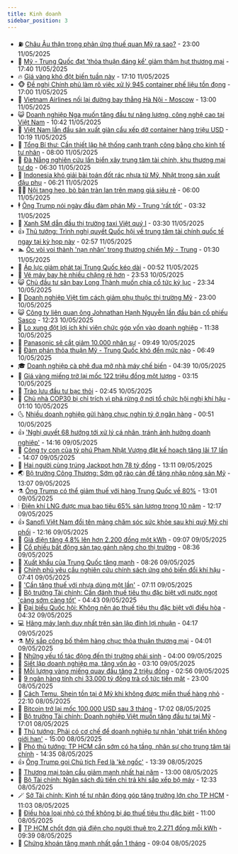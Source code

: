 ```yaml
---
title: Kinh doanh
sidebar_position: 3
---
```


<!-- vnexpress-kinh-doanh:START -->
- ⛽️ [Châu Âu thận trọng phản ứng thuế quan Mỹ ra sao?](https://vnexpress.net/chau-au-than-trong-phan-ung-thue-quan-my-ra-sao-4884237.html) - 23:00 11/05/2025
- 🐲 [Mỹ - Trung Quốc đạt &#39;thỏa thuận đáng kể&#39; giảm thâm hụt thương mại](https://vnexpress.net/my-trung-quoc-dat-thoa-thuan-dang-ke-giam-tham-hut-thuong-mai-4884497.html) - 17:40 11/05/2025
- 🔥 [Giá vàng khó đột biến tuần này](https://vnexpress.net/gia-vang-kho-dot-bien-tuan-nay-4884441.html) - 17:10 11/05/2025
- 🐵 [Đề nghị Chính phủ làm rõ việc xử lý 945 container phế liệu tồn đọng](https://vnexpress.net/de-nghi-chinh-phu-lam-ro-viec-xu-ly-945-container-phe-lieu-ton-dong-4884446.html) - 17:00 11/05/2025
- 🦅 [Vietnam Airlines nối lại đường bay thẳng Hà Nội - Moscow](https://vnexpress.net/vietnam-airlines-noi-lai-duong-bay-thang-ha-noi-moscow-4884450.html) - 13:00 11/05/2025
- 😺 [Doanh nghiệp Nga muốn tăng đầu tư năng lượng, công nghệ cao tại Việt Nam](https://vnexpress.net/doanh-nghiep-nga-muon-tang-dau-tu-nang-luong-cong-nghe-cao-tai-viet-nam-4884428.html) - 10:42 11/05/2025
- 🤩 [Việt Nam lần đầu sản xuất giàn cẩu xếp dỡ container hàng triệu USD](https://vnexpress.net/viet-nam-lan-dau-san-xuat-gian-cau-xep-do-container-hang-trieu-usd-4884414.html) - 10:19 11/05/2025
- 🌮 [Tổng Bí thư: Cần thiết lập hệ thống cạnh tranh công bằng cho kinh tế tư nhân](https://vnexpress.net/tong-bi-thu-can-thiet-lap-he-thong-canh-tranh-cong-bang-cho-kinh-te-tu-nhan-4884403.html) - 08:00 11/05/2025
- 🧰 [Đà Nẵng nghiên cứu lấn biển xây trung tâm tài chính, khu thương mại tự do](https://vnexpress.net/da-nang-nghien-cuu-lan-bien-xay-trung-tam-tai-chinh-khu-thuong-mai-tu-do-4884354.html) - 06:30 11/05/2025
- 🤔 [Indonesia khó giải bài toán đốt rác nhựa từ Mỹ, Nhật trong sản xuất đậu phụ](https://vnexpress.net/indonesia-kho-giai-bai-toan-dot-rac-nhua-tu-my-nhat-trong-san-xuat-dau-phu-4884320.html) - 06:21 11/05/2025
- 🧑‍💻 [Nội tạng heo, bò bán tràn lan trên mạng giá siêu rẻ](https://vnexpress.net/noi-tang-heo-bo-ban-tran-lan-tren-mang-gia-sieu-re-4883660.html) - 06:00 11/05/2025
- 🕴 [Ông Trump nói ngày đầu đàm phán Mỹ - Trung &#39;rất tốt&#39;](https://vnexpress.net/ong-trump-noi-ngay-dau-dam-phan-my-trung-rat-tot-4884338.html) - 03:32 11/05/2025
- 🦩 [Xanh SM dẫn đầu thị trường taxi Việt quý I](https://vnexpress.net/xanh-sm-dan-dau-thi-truong-taxi-viet-quy-i-4884245.html) - 03:30 11/05/2025
- 👍 [Thủ tướng: Trình nghị quyết Quốc hội về trung tâm tài chính quốc tế ngay tại kỳ họp này](https://vnexpress.net/thu-tuong-trinh-nghi-quyet-quoc-hoi-ve-trung-tam-tai-chinh-quoc-te-ngay-tai-ky-hop-nay-4884335.html) - 02:57 11/05/2025
- 🏊 [Ốc vòi voi thành &#39;nạn nhân&#39; trong thương chiến Mỹ - Trung](https://vnexpress.net/oc-voi-voi-thanh-nan-nhan-trong-thuong-chien-my-trung-4883270.html) - 01:30 11/05/2025
- 🤡 [Áp lực giảm phát tại Trung Quốc kéo dài](https://vnexpress.net/ap-luc-giam-phat-tai-trung-quoc-keo-dai-4884233.html) - 00:52 11/05/2025
- 👀 [Vé máy bay hè nhiều chặng rẻ hơn](https://vnexpress.net/ve-may-bay-he-nhieu-chang-re-hon-4883920.html) - 23:53 10/05/2025
- 😺 [Chủ đầu tư sân bay Long Thành muốn chia cổ tức kỷ lục](https://vnexpress.net/chu-dau-tu-san-bay-long-thanh-muon-chia-co-tuc-ky-luc-4884231.html) - 23:34 10/05/2025
- 🦣 [Doanh nghiệp Việt tìm cách giảm phụ thuộc thị trường Mỹ](https://vnexpress.net/doanh-nghiep-viet-tim-cach-giam-phu-thuoc-thi-truong-my-4884219.html) - 23:00 10/05/2025
- 😺 [Công ty liên quan ông Johnathan Hạnh Nguyễn lần đầu bán cổ phiếu Sasco](https://vnexpress.net/cong-ty-lien-quan-ong-johnathan-hanh-nguyen-lan-dau-ban-co-phieu-sasco-4884199.html) - 12:23 10/05/2025
- 💼 [Lo xung đột lợi ích khi viên chức góp vốn vào doanh nghiệp](https://vnexpress.net/lo-xung-dot-loi-ich-khi-vien-chuc-gop-von-vao-doanh-nghiep-4884180.html) - 11:38 10/05/2025
- 🤗 [Panasonic sẽ cắt giảm 10.000 nhân sự](https://vnexpress.net/panasonic-se-cat-giam-10-000-nhan-su-4884122.html) - 09:49 10/05/2025
- 👀 [Đàm phán thỏa thuận Mỹ - Trung Quốc khó đến mức nào](https://vnexpress.net/dam-phan-thoa-thuan-my-trung-quoc-kho-den-muc-nao-4884041.html) - 06:49 10/05/2025
- 🎓 [Doanh nghiệp cà phê đua mở nhà máy chế biến](https://vnexpress.net/doanh-nghiep-ca-phe-dua-mo-nha-may-che-bien-4881012.html) - 04:39 10/05/2025
- 🗽 [Giá vàng miếng trở lại mốc 122 triệu đồng một lượng](https://vnexpress.net/gia-vang-mieng-tro-lai-moc-122-trieu-dong-mot-luong-4884053.html) - 03:15 10/05/2025
- 🚀 [Trào lưu đầu tư bạc thỏi](https://vnexpress.net/nhieu-nguoi-dan-tim-den-kenh-dau-tu-bac-mieng-bac-thoi-trong-boi-canh-vang-khan-hiem-va-gia-len-qua-nhanh-4876373.html) - 02:45 10/05/2025
- 🤗 [Chủ nhà COP30 bị chỉ trích vì phá rừng ở nơi tổ chức hội nghị khí hậu](https://vnexpress.net/chu-nha-cop30-bi-chi-trich-vi-pha-rung-o-noi-to-chuc-hoi-nghi-khi-hau-4883640.html) - 01:10 10/05/2025
- 🌜 [Nhiều doanh nghiệp gửi hàng chục nghìn tỷ ở ngân hàng](https://vnexpress.net/nhieu-doanh-nghiep-gui-hang-chuc-nghin-ty-o-ngan-hang-4883448.html) - 00:51 10/05/2025
- 👍 [&#39;Nghị quyết 68 hướng tới xử lý cá nhân, tránh ảnh hưởng doanh nghiệp&#39;](https://vnexpress.net/nghi-quyet-68-huong-toi-xu-ly-ca-nhan-tranh-anh-huong-doanh-nghiep-4883900.html) - 14:16 09/05/2025
- 🤖 [Công ty con của tỷ phú Phạm Nhật Vượng đặt kế hoạch tăng lãi 17 lần](https://vnexpress.net/cong-ty-con-cua-ty-phu-pham-nhat-vuong-dat-ke-hoach-tang-lai-17-lan-4883911.html) - 14:07 09/05/2025
- 🫣 [Hai người cùng trúng Jackpot hơn 78 tỷ đồng](https://vnexpress.net/hai-nguoi-cung-trung-jackpot-hon-78-ty-dong-4883912.html) - 13:11 09/05/2025
- 🌏 [Bộ trưởng Công Thương: Sớm gỡ rào cản để tăng nhập nông sản Mỹ](https://vnexpress.net/bo-truong-cong-thuong-som-go-rao-can-de-tang-nhap-nong-san-my-4883908.html) - 13:07 09/05/2025
- ⚗️ [Ông Trump có thể giảm thuế với hàng Trung Quốc về 80%](https://vnexpress.net/ong-trump-co-the-giam-thue-voi-hang-trung-quoc-ve-80-4883903.html) - 13:01 09/05/2025
- 🕯 [Điện khí LNG được mua bao tiêu 65% sản lượng trong 10 năm](https://vnexpress.net/dien-khi-lng-duoc-mua-bao-tieu-65-san-luong-trong-10-nam-4883896.html) - 12:17 09/05/2025
- 👍 [Sanofi Việt Nam đổi tên mảng chăm sóc sức khỏe sau khi quỹ Mỹ chi phối](https://vnexpress.net/sanofi-viet-nam-doi-ten-mang-cham-soc-suc-khoe-sau-khi-quy-my-chi-phoi-4883734.html) - 12:16 09/05/2025
- 🤠 [Giá điện tăng 4,8% lên hơn 2.200 đồng một kWh](https://vnexpress.net/gia-dien-tang-4-8-len-hon-2-200-dong-mot-kwh-tu-ngay-mai-4883770.html) - 09:07 09/05/2025
- 🌊 [Cổ phiếu bất động sản tạo gánh nặng cho thị trường](https://vnexpress.net/chung-khoan-hom-nay-9-5-co-phieu-bat-dong-san-tao-ganh-nang-cho-thi-truong-4883796.html) - 08:36 09/05/2025
- 🌈 [Xuất khẩu của Trung Quốc tăng mạnh](https://vnexpress.net/xuat-khau-cua-trung-quoc-tang-manh-4883786.html) - 08:26 09/05/2025
- 🥳 [Chính phủ yêu cầu nghiên cứu chính sách ứng phó biến đổi khí hậu](https://vnexpress.net/chinh-phu-yeu-cau-nghien-cuu-chinh-sach-ung-pho-bien-doi-khi-hau-4883750.html) - 07:41 09/05/2025
- 🐻 [&#39;Cần tăng thuế với nhựa dùng một lần&#39;](https://vnexpress.net/can-tang-thue-voi-nhua-dung-mot-lan-4883735.html) - 07:11 09/05/2025
- 💫 [Bộ trưởng Tài chính: Cần đánh thuế tiêu thụ đặc biệt với nước ngọt &#39;càng sớm càng tốt&#39;](https://vnexpress.net/bo-truong-tai-chinh-can-danh-thue-tieu-thu-dac-biet-voi-nuoc-ngot-cang-som-cang-tot-4883629.html) - 04:43 09/05/2025
- 🤩 [Đại biểu Quốc hội: Không nên áp thuế tiêu thụ đặc biệt với điều hòa](https://vnexpress.net/dai-bieu-quoc-hoi-khong-nen-ap-thue-tieu-thu-dac-biet-voi-dieu-hoa-4883580.html) - 04:32 09/05/2025
- 💻 [Hãng máy lạnh duy nhất trên sàn lập đỉnh lợi nhuận](https://vnexpress.net/hang-may-lanh-duy-nhat-tren-san-lap-dinh-loi-nhuan-4883674.html) - 04:17 09/05/2025
- ⚗️ [Mỹ sắp công bố thêm hàng chục thỏa thuận thương mại](https://vnexpress.net/my-sap-cong-bo-them-hang-chuc-thoa-thuan-thuong-mai-4883643.html) - 04:01 09/05/2025
- 🌈 [Những yếu tố tác động đến thị trường phái sinh](https://vnexpress.net/nhung-yeu-to-tac-dong-den-thi-truong-phai-sinh-4883366.html) - 04:00 09/05/2025
- 🌝 [Siết lập doanh nghiệp ma, tăng vốn ảo](https://vnexpress.net/siet-lap-doanh-nghiep-ma-tang-von-ao-4883583.html) - 03:10 09/05/2025
- 🥸 [Mỗi lượng vàng miếng quay đầu tăng 2 triệu đồng](https://vnexpress.net/moi-luong-vang-mieng-quay-dau-tang-2-trieu-dong-4883610.html) - 02:56 09/05/2025
- 🦆 [9 ngân hàng tính chi 33.000 tỷ đồng trả cổ tức tiền mặt](https://vnexpress.net/9-ngan-hang-chia-co-tuc-tien-mat-nam-nay-4883306.html) - 23:00 08/05/2025
- 🌋 [Cách Temu, Shein tồn tại ở Mỹ khi không được miễn thuế hàng nhỏ](https://vnexpress.net/cach-temu-shein-ton-tai-o-my-khi-khong-duoc-mien-thue-hang-nho-4882901.html) - 22:10 08/05/2025
- 🦍 [Bitcoin trở lại mốc 100.000 USD sau 3 tháng](https://vnexpress.net/gia-bitcoin-hom-nay-btc-tro-lai-moc-100-000-usd-sau-3-thang-4883497.html) - 17:02 08/05/2025
- 🤔 [Bộ trưởng Tài chính: Doanh nghiệp Việt muốn tăng đầu tư tại Mỹ](https://vnexpress.net/bo-truong-tai-chinh-doanh-nghiep-viet-muon-tang-dau-tu-tai-my-4883492.html) - 17:01 08/05/2025
- 🧰 [Thủ tướng: Phải có cơ chế để doanh nghiệp tư nhân &#39;phát triển không giới hạn&#39;](https://vnexpress.net/thu-tuong-phai-co-co-che-de-doanh-nghiep-tu-nhan-phat-trien-khong-gioi-han-4883483.html) - 15:00 08/05/2025
- 🌝 [Phó thủ tướng: TP HCM cần sớm có hạ tầng, nhân sự cho trung tâm tài chính](https://vnexpress.net/pho-thu-tuong-tp-hcm-can-som-co-ha-tang-nhan-su-cho-trung-tam-tai-chinh-4883476.html) - 14:35 08/05/2025
- 👍 [Ông Trump gọi Chủ tịch Fed là &#39;kẻ ngốc&#39;](https://vnexpress.net/ong-trump-goi-chu-tich-fed-la-ke-ngoc-4883472.html) - 13:39 08/05/2025
- 🗽 [Thương mại toàn cầu giảm mạnh nhất hai năm](https://vnexpress.net/thuong-mai-toan-cau-giam-manh-nhat-hai-nam-4883246.html) - 13:00 08/05/2025
- 🐎 [Bộ Tài chính: Ngân sách đủ tiền chi trả khi sắp xếp bộ máy](https://vnexpress.net/bo-tai-chinh-ngan-sach-du-tien-chi-tra-khi-sap-xep-bo-may-4883460.html) - 12:33 08/05/2025
- 🪄 [Sở Tài chính: Kinh tế tư nhân đóng góp tăng trưởng lớn cho TP HCM](https://vnexpress.net/so-tai-chinh-kinh-te-tu-nhan-dong-gop-tang-truong-lon-cho-tp-hcm-4883425.html) - 11:03 08/05/2025
- 🎊 [Điều hòa loại nhỏ có thể không bị áp thuế tiêu thụ đặc biệt](https://vnexpress.net/dieu-hoa-loai-nho-co-the-khong-bi-ap-thue-tieu-thu-dac-biet-4883381.html) - 11:00 08/05/2025
- 🗽 [TP HCM chốt đơn giá điện cho người thuê trọ 2.271 đồng mỗi kWh](https://vnexpress.net/tp-hcm-chot-don-gia-dien-cho-nguoi-thue-tro-2-271-dong-moi-kwh-4883216.html) - 09:39 08/05/2025
- 🦩 [Chứng khoán tăng mạnh nhất gần 1 tháng](https://vnexpress.net/chung-khoan-hom-nay-8-5-vn-index-tang-manh-nhat-gan-1-thang-4883367.html) - 09:04 08/05/2025<!-- vnexpress-kinh-doanh:END -->

